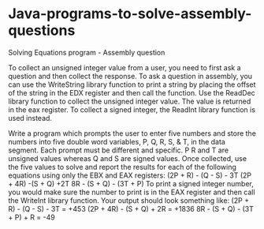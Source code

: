 ﻿# Java-programs-to-solve-assembly-questions

Solving Equations program - Assembly question

To collect an unsigned integer value from a user, you need to first ask a question and then collect the response. To ask a question in assembly, you can use the WriteString library function to print a string by placing the offset of the string in the EDX register and then call the function. Use the ReadDec library function to collect the unsigned integer value. The value is returned in the eax register. To collect a signed integer, the ReadInt library function is used instead.

Write a program which prompts the user to enter five numbers and store the numbers into five double word variables, P, Q, R, S, & T, in the data segment. Each prompt must be different and specific. P R and T are unsigned values whereas Q and S are signed values. Once collected, use the five values to solve and report the results for each of the following equations using only the EBX and EAX registers:
(2P + R) - (Q - S) - 3T
(2P + 4R) -(S + Q) +2T
8R - (S + Q) - (3T + P)
To print a signed integer number, you would make sure the number to print is in the EAX register and then call the WriteInt library function. Your output should look something like: (2P + R) - (Q - S) - 3T = +453 (2P + 4R) - (S + Q) + 2R = +1836 8R - (S + Q) - (3T + P) + R = -49
